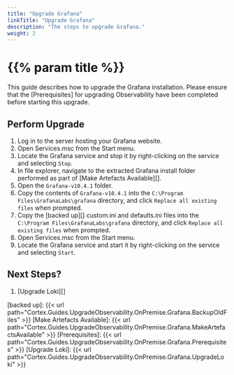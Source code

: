 ```yaml
---
title: "Upgrade Grafana"
linkTitle: "Upgrade Grafana"
description: "The steps to upgrade Grafana."
weight: 2
---
```


# {{% param title %}}

This guide describes how to upgrade the Grafana installation. Please ensure that the [Prerequisites] for upgrading Observability have been completed before starting this upgrade.

## Perform Upgrade

1. Log in to the server hosting your Grafana website.
1. Open Services.msc from the Start menu.
1. Locate the Grafana service and stop it by right-clicking on the service and selecting `Stop`.
1. In file explorer, navigate to the extracted Grafana install folder performed as part of [Make Artefacts Available][].
1. Open the `Grafana-v10.4.1` folder.
1. Copy the contents of `Grafana-v10.4.1` into the `C:\Program Files\GrafanaLabs\grafana` directory, and click `Replace all existing files` when prompted.
1. Copy the [backed up][] custom.ini and defaults.ini files into the `C:\Program Files\GrafanaLabs\grafana` directory, and click `Replace all existing files` when prompted.
1. Open Services.msc from the Start menu.
1. Locate the Grafana service and start it by right-clicking on the service and selecting `Start`.

## Next Steps?

1. [Upgrade Loki][]

[backed up]: {{< url path="Cortex.Guides.UpgradeObservability.OnPremise.Grafana.BackupOldFiles" >}}
[Make Artefacts Available]: {{< url path="Cortex.Guides.UpgradeObservability.OnPremise.Grafana.MakeArtefactsAvailable" >}}
[Prerequisites]: {{< url path="Cortex.Guides.UpgradeObservability.OnPremise.Grafana.Prerequisites" >}}
[Upgrade Loki]: {{< url path="Cortex.Guides.UpgradeObservability.OnPremise.Grafana.UpgradeLoki" >}}
